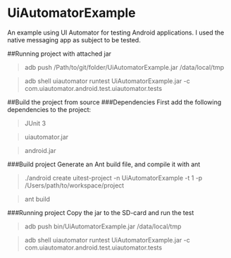 UiAutomatorExample
==================

An example using UI Automator for testing Android applications. I used the native messaging app as subject to be tested.

##Running project with attached jar
> adb push /Path/to/git/folder/UiAutomatorExample.jar /data/local/tmp

> adb shell uiautomator runtest UiAutomatorExample.jar -c com.uiautomator.android.test.uiautomator.tests


##Build the project from source
###Dependencies
First add the following dependencies to the project:
> JUnit 3

> uiautomator.jar

> android.jar

###Build project
Generate an Ant build file, and compile it with ant
> ./android create uitest-project -n UiAutomatorExample -t 1 -p /Users/path/to/workspace/project

>  ant build

###Running project
Copy the jar to the SD-card and run the test
> adb push bin/UiAutomatorExample.jar /data/local/tmp

> adb shell uiautomator runtest UiAutomatorExample.jar -c com.uiautomator.android.test.uiautomator.tests

